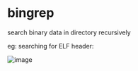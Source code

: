# bingrep
search binary data in directory recursively

eg: searching for ELF header:

![image](https://user-images.githubusercontent.com/4710875/129760294-f9b14d14-3b6c-47d1-8fcc-f9ab345108de.png)



